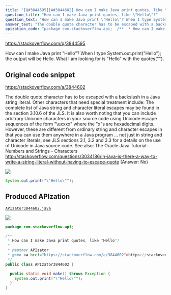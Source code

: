 ```yaml
---
title: "[Q#3844595][A#3844602] How can I make Java print quotes, like \"Hello\"?"
question_title: "How can I make Java print quotes, like \"Hello\"?"
question_text: "How can I make Java print \"Hello\"? When I type System.out.print(\"Hello\"); the output will be Hello. What I am looking for is \"Hello\" with the quotes(\"\")."
answer_text: "The double quote character has to be escaped with a backslash in a Java string literal.  Other characters that need special treatment include: The complete list of Java string and character literal escapes may be found in the section 3.10.6 of the JLS. It is also worth noting that you can include arbitrary Unicode characters in your source code using Unicode escape sequences of the form \"\\uxxxx\" where the \"x\"s are hexadecimal digits.  However, these are different from ordinary string and character escapes in that you can use them anywhere in a Java program ... not just in string and character literals; see JLS sections 3.1, 3.2 and 3.3 for a details on the use of Unicode in Java source code. See also: The Oracle Java Tutorial: Numbers and Strings - Characters http://stackoverflow.com/questions/3034186/in-java-is-there-a-way-to-write-a-string-literal-without-having-to-escape-quote  (Answer: No)"
apization_code: "package com.stackoverflow.api;  /**  * How can I make Java print quotes, like \"Hello\"?  *  * @author APIzator  * @see <a href=\"https://stackoverflow.com/a/3844602\">https://stackoverflow.com/a/3844602</a>  */ public class APIzator3844602 {    public static void make() throws Exception {     System.out.print(\"\\\"Hello\\\"\");   } }"
---
```


https://stackoverflow.com/q/3844595

How can I make Java print &quot;Hello&quot;?
When I type System.out.print(&quot;Hello&quot;); the output will be Hello. What I am looking for is &quot;Hello&quot; with the quotes(&quot;&quot;).



## Original code snippet

https://stackoverflow.com/a/3844602

The double quote character has to be escaped with a backslash in a Java string literal.  Other characters that need special treatment include:
The complete list of Java string and character literal escapes may be found in the section 3.10.6 of the JLS.
It is also worth noting that you can include arbitrary Unicode characters in your source code using Unicode escape sequences of the form &quot;\uxxxx&quot; where the &quot;x&quot;s are hexadecimal digits.  However, these are different from ordinary string and character escapes in that you can use them anywhere in a Java program ... not just in string and character literals; see JLS sections 3.1, 3.2 and 3.3 for a details on the use of Unicode in Java source code.
See also:
The Oracle Java Tutorial: Numbers and Strings - Characters
http://stackoverflow.com/questions/3034186/in-java-is-there-a-way-to-write-a-string-literal-without-having-to-escape-quote  (Answer: No)

<div class="code-logo"><img src="/stackoverflow.png" /></div>

```java
System.out.print("\"Hello\"");
```

## Produced APIzation

[`APIzator3844602.java`](https://github.com/pasqualesalza/apization/raw/main/data/search/APIzator3844602.java)

<div class="code-logo"><img src="/apizator.png" /></div>

```java
package com.stackoverflow.api;

/**
 * How can I make Java print quotes, like "Hello"?
 *
 * @author APIzator
 * @see <a href="https://stackoverflow.com/a/3844602">https://stackoverflow.com/a/3844602</a>
 */
public class APIzator3844602 {

  public static void make() throws Exception {
    System.out.print("\"Hello\"");
  }
}

```